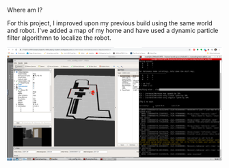 Where am I?

For this project, I improved upon my previous build using the same world and robot. I've added a map of my home and have used a dynamic particle filter algorithmn to localize the robot.

<img src="localized_robot.png">
